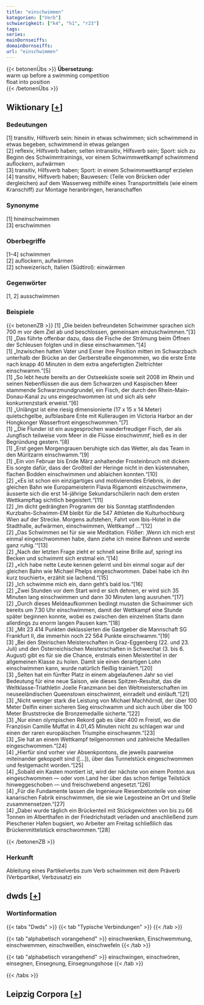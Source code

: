 ```yaml
---
title: "einschwimmen"
kategorien: ["Verb"]
schwierigkeit: ["k4", "h1", "r23"]
tags:
series:
mainDornseiffs:
domainDornseiffs:
url: "einschwimmen"
---
```


{{< betonenÜbs >}}
**Übersetzung:**  
warm up before a swimming competition  
float into position  
{{< /betonenÜbs >}}

## Wiktionary [[+](https://de.wiktionary.org/wiki/einschwimmen)]

### Bedeutungen
[1] transitiv, Hilfsverb sein: hinein in etwas schwimmen; sich schwimmend in etwas begeben, schwimmend in etwas gelangen  
[2] reflexiv, Hilfsverb haben; selten intransitiv, Hilfsverb sein; Sport: sich zu Beginn des Schwimmtrainings, vor einem Schwimmwettkampf schwimmend auflockern, aufwärmen  
[3] transitiv, Hilfsverb haben; Sport: in einem Schwimmwettkampf erzielen  
[4] transitiv, Hilfsverb haben; Bauwesen: (Teile von Brücken oder dergleichen) auf dem Wasserweg mithilfe eines Transportmittels (wie einem Kranschiff) zur Montage heranbringen, heranschaffen  

### Synonyme
[1] hineinschwimmen  
[3] erschwimmen  

### Oberbegriffe
[1–4] schwimmen  
[2] auflockern, aufwärmen  
[2] schweizerisch, Italien (Südtirol): einwärmen  

### Gegenwörter
[1, 2] ausschwimmen  

### Beispiele
{{< betonenZB >}}
[1] „Die beiden befreundeten Schwimmer sprachen sich 700 m vor dem Ziel ab und beschlossen, gemeinsam einzuschwimmen.“[3]  
[1] „Das führte offenbar dazu, dass die Fische der Strömung beim Öffnen der Schleusen folgten und in diese einschwammen.“[4]  
[1] „Inzwischen hatten Vater und Exner ihre Position mitten im Schwarzbach unterhalb der Brücke an der Gerberstraße eingenommen, wo die erste Ente nach knapp 40 Minuten in dem extra angefertigten Zieltrichter einschwamm.“[5]  
[1] „So lebt heute bereits an der Ostseeküste sowie seit 2008 im Rhein und seinen Nebenflüssen die aus dem Schwarzen und Kaspischen Meer stammende Schwarzmundgrundel, ein Fisch, der durch den Rhein-Main-Donau-Kanal zu uns eingeschwommen ist und sich als sehr konkurrenzstark erweist.“[6]  
[1] „Unlängst ist eine riesig dimensionierte (17 x 15 x 14 Meter) quietschgelbe, aufblasbare Ente mit Kulleraugen im Victoria Harbor an der Hongkonger Wasserfront eingeschwommen.“[7]  
[1] „‚Die Flunder ist ein ausgesprochen wanderfreudiger Fisch, der als Jungfisch teilweise vom Meer in die Flüsse einschwimmt‘, hieß es in der Begründung gestern.“[8]  
[1] „Erst gegen Morgengrauen beruhigte sich das Wetter, als das Team in den Müritzarm einschwamm.“[9]  
[1] „Ein von Februar bis Ende März anhaltender Frosteinbruch mit dickem Eis sorgte dafür, dass der Großteil der Heringe nicht in den küstennahen, flachen Bodden einschwimmen und ablaichen konnten.“[10]  
[2] „«Es ist schon ein einzigartiges und motivierendes Erlebnis, in der gleichen Bahn wie Europameisterin Flavia Rigamonti einzuschwimmen», äusserte sich die erst 14-jährige Sekundarschülerin nach dem ersten Wettkampftag sichtlich begeistert.“[11]  
[2] „Im dicht gedrängten Programm der bis Sonntag stattfindenden Kurzbahn-Schwimm-EM bleibt für die 547 Athleten die Kulturhochburg Wien auf der Strecke. Morgens aufstehen, Fahrt vom Ibis-Hotel in die Stadthalle, aufwärmen, einschwimmen, Wettkampf …“[12]  
[2] „Das Schwimmen sei für sie wie Meditation. Flößer: ‚Wenn ich mich erst einmal eingeschwommen habe, dann ziehe ich meine Bahnen und werde ganz ruhig.‘“[13]  
[2] „Nach der letzten Frage zieht er schnell seine Brille auf, springt ins Becken und schwimmt sich erstmal ein.“[14]  
[2] „«Ich habe nette Leute kennen gelernt und bin einmal sogar auf der gleichen Bahn wie Michael Phelps eingeschwommen. Dabei habe ich ihn kurz touchiert», erzählt sie lachend.“[15]  
[2] „Ich schwimme mich ein, dann geht’s bald los.“[16]  
[2] „Zwei Stunden vor dem Start wird er sich dehnen, er wird sich 35 Minuten lang einschwimmen und dann 30 Minuten lang ausruhen.“[17]  
[2] „Durch dieses Meldeaufkommen bedingt mussten die Schwimmer sich bereits um 7.30 Uhr einschwimmen, damit der Wettkampf eine Stunde später beginnen konnte, wobei es zwischen den einzelnen Starts dann allerdings zu enorm langen Pausen kam.“[18]  
[3] „Mit 23 414 Punkten deklassierten die Gastgeber die Mannschaft SG Frankfurt II, die immerhin noch 22 564 Punkte einschwamm.“[19]  
[3] „Bei den Steirischen Meisterschaften in Graz-Eggenberg (22. und 23. Juli) und den Österreichischen Meisterschaften in Schwechat (3. bis 6. August) gibt es für sie die Chance, erstmals einen Meistertitel in der allgemeinen Klasse zu holen. Damit sie einen derartigen Lohn einschwimmen kann, wurde natürlich fleißig trainiert.“[20]  
[3] „Selten hat ein fünfter Platz in einem abgelaufenen Jahr so viel Bedeutung für eine neue Saison, wie dieses Spitzen-Resultat, das die Weltklasse-Triathletin Joelle Franzmann bei den Weltmeisterschaften im neuseeländischen Queenstown einschwimmt, einradelt und einläuft.“[21]  
[3] „Nicht weniger stark die Leistung von Michael Machhörndl, der über 100 Meter Delfin einen sicheren Sieg einschwamm und sich auch über die 100 Meter Bruststrecke die Bronzemedaille sicherte.“[22]  
[3] „Nur einen olympischen Rekord gab es über 400 m Freistl, wo die Französin Camille Muffat in 4.01,45 Minuten nicht zu schlagen war und einen der raren europäischen Triumphe einschwamm.“[23]  
[3] „Sie hat an einem Wettkampf teilgenommen und zahlreiche Medaillen eingeschwommen.“[24]  
[4] „Hierfür sind vorher vier Absenkpontons, die jeweils paarweise miteinander gekoppelt sind ([…]), über das Tunnelstück eingeschwommen und festgemacht worden.“[25]  
[4] „Sobald ein Kasten montiert ist, wird der nächste von einem Ponton aus eingeschwommen — oder vom Land her über das schon fertige Teilstück hinweggeschoben — und freischwebend angesetzt.“[26]  
[4] „Für die Fundamente lassen die Ingenieure Riesenbetonteile von einer kanarischen Fabrik einschwimmen, die sie wie Legosteine an Ort und Stelle zusammensetzen.“[27]  
[4] „Dabei wurde täglich ein Brückenteil mit Stückgewichten von bis zu 66 Tonnen im Alberthafen in der Friedrichstadt verladen und anschließend zum Pieschener Hafen bugsiert, wo Arbeiter am Freitag schließlich das Brückenmittelstück einschwommen.“[28]  

{{< /betonenZB >}}
### Herkunft
Ableitung eines Partikelverbs zum Verb schwimmen mit dem Präverb (Verbpartikel, Verbzusatz) ein  



## dwds [[+](https://www.dwds.de/wb/einschwimmen)]

### Wortinformation
{{< tabs "Dwds" >}}
{{< tab "Typische Verbindungen" >}}
{{< /tab >}}

{{< tab "alphabetisch vorangehend" >}}
einschwenken, Einschwemmung, einschwemmen, einschweißen, einschwefeln
{{< /tab >}}

{{< tab "alphabetisch vorangehend" >}}
einschwingen, einschwören, einsegnen, Einsegnung, Einsegnungshose
{{< /tab >}}

{{< /tabs >}}

## Leipzig Corpora [[+](https://corpora.uni-leipzig.de/en/res?word=einschwimmen&corpusId=deu_newscrawl-public_2018)]

